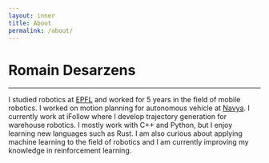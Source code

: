 ```yaml
---
layout: inner
title: About
permalink: /about/
---
```

# Romain Desarzens
------------------

I studied robotics at [EPFL](https://www.epfl.ch/en/) and worked for 5 years in the field of mobile robotics. I worked on motion planning for autonomous vehicle at [Navya](https://navya.tech/en/). I currently work at iFollow where I develop trajectory generation for warehouse robotics. I mostly work with C++ and Python, but I enjoy learning new languages such as Rust. I am also curious about applying machine learning to the field of robotics and I am currently improving my knowledge in reinforcement learning. 
